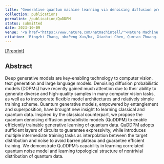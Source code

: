 ```yaml
---
title: "Generative quantum machine learning via denoising diffusion probabilistic models"
collection: publications
permalink: /publication/QuDDPM
status: submitted
date: 2023-10-09
venue: '<a href="https://www.nature.com/natmachintell/">Nature Machine Intelligence</a>'
citation: 'Bingzhi Zhang, <b>Peng Xu</b>, Xiaohui Chen, Quntao Zhuang. (2023). Generative quantum machine learning via denoising diffusion probabilistic models.'
---
```

[[Preprint]](https://arxiv.org/abs/2310.05866)

## Abstract
Deep generative models are key-enabling technology to computer vision, text generation and large language models. Denoising diffusion probabilistic models (DDPMs) have recently gained much attention due to their ability to generate diverse and high-quality samples in many computer vision tasks, as well as to incorporate flexible model architectures and relatively simple training scheme. Quantum generative models, empowered by entanglement and superposition, have brought new insight to learning classical and quantum data. Inspired by the classical counterpart, we propose the quantum denoising diffusion probabilistic models (QuDDPM) to enable efficiently trainable generative learning of quantum data. QuDDPM adopts sufficient layers of circuits to guarantee expressivity, while introduces multiple intermediate training tasks as interpolation between the target distribution and noise to avoid barren plateau and guarantee efficient training. We demonstrate QuDDPM’s capability in learning correlated quantum noise model and learning topological structure of nontrivial distribution of quantum data.